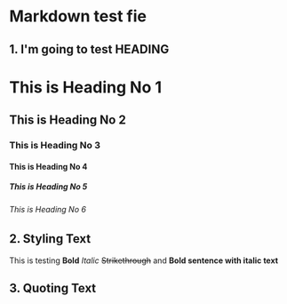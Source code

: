 # Markdown test fie

## 1. I'm going to test **HEADING**

# This is Heading No 1
## This is Heading No 2
### This is Heading No 3
#### This is Heading No 4
##### This is Heading No 5
###### This is Heading No 6

## 2. **Styling Text**

This is testing **Bold** *Italic* ~~Strikethrough~~ and **Bold sentence with __italic__ text**

## 3. Quoting Text
